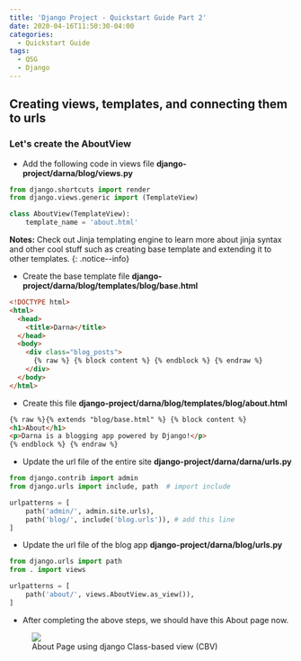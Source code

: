 ```yaml
---
title: 'Django Project - Quickstart Guide Part 2'
date: 2020-04-16T11:50:30-04:00
categories:
  - Quickstart Guide
tags:
  - QSG
  - Django
---
```


## Creating views, templates, and connecting them to urls

### Let's create the AboutView

- Add the following code in views file **django-project/darna/blog/views.py**

```python
from django.shortcuts import render
from django.views.generic import (TemplateView)

class AboutView(TemplateView):
    template_name = 'about.html'
```

**Notes:** Check out Jinja templating engine to learn more about jinja syntax and other cool stuff such as creating base template and extending it to other templates.
{: .notice--info}

- Create the base template file **django-project/darna/blog/templates/blog/base.html**

```html
<!DOCTYPE html>
<html>
  <head>
    <title>Darna</title>
  </head>
  <body>
    <div class="blog_posts">
      {% raw %} {% block content %} {% endblock %} {% endraw %}
    </div>
  </body>
</html>
```

- Create this file **django-project/darna/blog/templates/blog/about.html**

```html
{% raw %}{% extends "blog/base.html" %} {% block content %}
<h1>About</h1>
<p>Darna is a blogging app powered by Django!</p>
{% endblock %} {% endraw %}
```

- Update the url file of the entire site **django-project/darna/darna/urls.py**

```python
from django.contrib import admin
from django.urls import include, path  # import include

urlpatterns = [
    path('admin/', admin.site.urls),
    path('blog/', include('blog.urls')), # add this line
]
```

- Update the url file of the blog app **django-project/darna/blog/urls.py**

```python
from django.urls import path
from . import views

urlpatterns = [
    path('about/', views.AboutView.as_view()),
]
```

- After completing the above steps, we should have this About page now.

<figure>
    <a href="https://leizleho.com/blog/assets/images/django-about-view.png"><img src="https://leizleho.com/blog/assets/images/django-about-view.png"></a>
    <figcaption>About Page using django Class-based view (CBV)</figcaption>
</figure>
